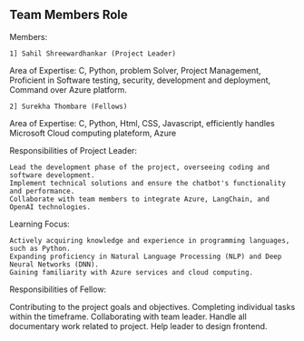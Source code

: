 ##      Team Members Role 

Members:

	1] Sahil Shreewardhankar (Project Leader) 
Area of Expertise: 
		C, Python, problem Solver, Project Management, 
		Proficient in Software testing, security, development and deployment, Command over Azure platform. 

	2] Surekha Thombare (Fellows)  
Area of Expertise:
			C, Python, Html, CSS, Javascript, efficiently handles Microsoft Cloud computing plateform, Azure 

Responsibilities of Project Leader:

    Lead the development phase of the project, overseeing coding and software development.
    Implement technical solutions and ensure the chatbot's functionality and performance.
    Collaborate with team members to integrate Azure, LangChain, and OpenAI technologies.

Learning Focus:

    Actively acquiring knowledge and experience in programming languages, such as Python.
    Expanding proficiency in Natural Language Processing (NLP) and Deep Neural Networks (DNN).
    Gaining familiarity with Azure services and cloud computing.	
	
Responsibilities of Fellow:

 Contributing to the project goals and objectives.
 Completing individual tasks within the timeframe. 
 Collaborating with team leader.
 Handle all documentary work related to project.
 Help leader to design frontend. 


